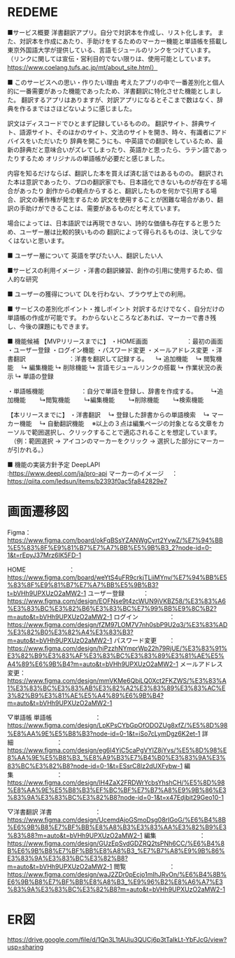 # REDEME
■サービス概要
洋書翻訳アプリ。自分で対訳本を作成し、リスト化します。
また、対訳本を作成にあたり、手助けをするためのマーカー機能と単語帳を搭載し
東京外国語大学が提供している、言語モジュールのリンクをつけています。
（リンクに関しては宣伝・営利目的でない限りは、使用可能としています。
　https://www.coelang.tufs.ac.jp/mt/about_site.html）

■ このサービスへの思い・作りたい理由
考えたアプリの中で一番差別化と個人的に一番需要があった機能であったため、洋書翻訳に特化させた機能としました。
翻訳するアプリはありますが、対訳アプリになるとそこまで数はなく、辞典を作るまではさほどないように感じました。

訳文はディスコードでひとまず記録しているものの。
翻訳サイト、辞典サイト、語源サイト、そのほかのサイト、文法のサイトを開き、時々、有識者にアドバイスをいただいたり
辞典を開こうにも、中英語での翻訳をしているため、最新の辞典だと意味合いがズレてしまったり、英語かと思ったら、ラテン語であったりするため
オリジナルの単語帳が必要だと感じました。

内容を知るだけならば、翻訳した本を買えば済む話ではあるものの。
翻訳された本は意訳であったり、プロの翻訳家でも、日本語化できないものが存在する場合があったり
創作からの観点からすると、翻訳したものを何かで引用する場合、訳文の著作権が発生するため
訳文を使用することが困難な場合があり、翻訳の手助けができることは、需要があるものだと考えています。

場合によっては、日本語訳では再現できない、詩的な価値も存在すると思うため、ユーザー層は比較的狭いものの
翻訳によって得られるものは、決して少なくはないと思います。

■ ユーザー層について
英語を学びたい人、翻訳したい人

■サービスの利用イメージ
・洋書の翻訳練習、創作の引用に使用するため、個人的な研究

■ ユーザーの獲得について
DLを行わない、ブラウザ上での利用。

■ サービスの差別化ポイント・推しポイント
対訳するだけでなく、自分だけの単語帳の作成が可能です。
わからないところなどあれば、マーカーで書き残し、今後の課題にもできます。

■ 機能候補
【MVPリリースまでに】
・HOME画面　　　　　　 ：最初の画面
・ユーザー登録
・ログイン機能
・パスワード変更
・メールアドレス変更
・洋書翻訳　　　　　　　：洋書を翻訳して記録する。
　↳ 追加機能
　↳ 閲覧機能
　↳ 編集機能
  ↳ 削除機能
  ↳ 言語モジュールリンクの搭載
  ↳ 作業状況の表示
  ↳ 単語の登録

・単語帳機能　　　　　　：自分で単語を登録し、辞書を作成する。
　　↳追加機能
　　↳閲覧機能
　　↳編集機能
　　↳削除機能
　　↳検索機能

【本リリースまでに】
・洋書翻訳
　↳ 登録した辞書からの単語検索
　↳ マーカー機能
　↳ 自動翻訳機能
　※以上の３点は編集ページの対象となる文章をカーソルで範囲選択し、クリックすることで適応されることを想定しています。
　（例：範囲選択 → アイコンのマーカーをクリック → 選択した部分にマーカーが引かれる。）

■ 機能の実装方針予定
DeepLAPI　　　　　　 :https://www.deepl.com/ja/pro-api
マーカーのイメージ　 ：https://qiita.com/ledsun/items/b2393f0ac5fa842829e7


# 画面遷移図
Figma：
https://www.figma.com/board/okFqBSsYZANWgCyrt2YvwZ/%E7%94%BB%E5%83%8F%E9%81%B7%E7%A7%BB%E5%9B%B3_2?node-id=0-1&t=rEpyJ37Mrz6IK5FD-1

HOME　　　　　　　：https://www.figma.com/board/weYtS4uFR9crkjTLiiMYnv/%E7%94%BB%E5%83%8F%E9%81%B7%E7%A7%BB%E5%9B%B3?t=bVHh9UPXUzO2aMW2-1
ユーザー登録　　　：https://www.figma.com/design/EOFNse9t4zcWUN9jVKBZ58/%E3%83%A6%E3%83%BC%E3%82%B6%E3%83%BC%E7%99%BB%E9%8C%B2?m=auto&t=bVHh9UPXUzO2aMW2-1
ログイン　　　　　：https://www.figma.com/design/fZM97LOM7V7nh0sbP9U2q3/%E3%83%AD%E3%82%B0%E3%82%A4%E3%83%B3?m=auto&t=bVHh9UPXUzO2aMW2-1
パスワード変更　　：https://www.figma.com/design/hjPzzhNYmprWp22h79RjUE/%E3%83%91%E3%82%B9%E3%83%AF%E3%83%BC%E3%83%89%E3%81%AE%E5%A4%89%E6%9B%B4?m=auto&t=bVHh9UPXUzO2aMW2-1
メールアドレス変更：https://www.figma.com/design/mmVKMe6QbiLQ0Xct2FKZWS/%E3%83%A1%E3%83%BC%E3%83%AB%E3%82%A2%E3%83%89%E3%83%AC%E3%82%B9%E3%81%AE%E5%A4%89%E6%9B%B4?m=auto&t=bVHh9UPXUzO2aMW2-1

▽単語帳
単語帳　　　　　　　：https://www.figma.com/design/LpKPsCYbGpOfODOZUg8xfZ/%E5%8D%98%E8%AA%9E%E5%B8%B3?node-id=0-1&t=iSo7cLymDgz6K2et-1
詳細　　　　　　　：https://www.figma.com/design/eg6l4YjC5caPgVYIZ8jYvs/%E5%8D%98%E8%AA%9E%E5%B8%B3_%E8%A9%B3%E7%B4%B0%E3%83%9A%E3%83%BC%E3%82%B8?node-id=0-1&t=ESsrC8lz2dUXFybw-1
編集　　　　　　　：https://www.figma.com/design/lH4ZaX2FRDWrYcbsYhshCH/%E5%8D%98%E8%AA%9E%E5%B8%B3%EF%BC%BF%E7%B7%A8%E9%9B%86%E3%83%9A%E3%83%BC%E3%82%B8?node-id=0-1&t=x47Edjbit29Geo10-1

▽洋書翻訳
洋書　　　　　　　：https://www.figma.com/design/UcemdAjoGSmoDsg08rIGoG/%E6%B4%8B%E6%9B%B8%E7%BF%BB%E8%A8%B3%E3%83%AA%E3%82%B9%E3%83%88?m=auto&t=bVHh9UPXUzO2aMW2-1
編集　　　　　　　：https://www.figma.com/design/GUzEpSvdGDZRQ2tsPNh6CC/%E6%B4%8B%E6%9B%B8%E7%BF%BB%E8%A8%B3_%E7%B7%A8%E9%9B%86%E3%83%9A%E3%83%BC%E3%82%B8?m=auto&t=bVHh9UPXUzO2aMW2-1
閲覧　　　　　　　：https://www.figma.com/design/waJ2ZDr0pEcjo1mIhJRvOn/%E6%B4%8B%E6%9B%B8%E7%BF%BB%E8%A8%B3_%E9%96%B2%E8%A6%A7%E3%83%9A%E3%83%BC%E3%82%B8?m=auto&t=bVHh9UPXUzO2aMW2-1


# ER図
https://drive.google.com/file/d/1Qn3L1tAUiu3QUCj6p3tTaIkLt-YbFJcG/view?usp=sharing
